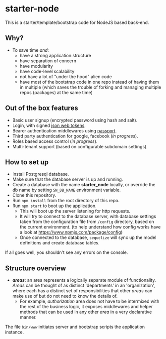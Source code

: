 # starter-node
This is a starter/template/bootstrap code for NodeJS based back-end.

## Why?
- To save time *and*:
  - have a strong application structure
  - have separation of concern
  - have modularity
  - have code-level scalability
  - not have a lot of "under the hood" alien code
  - have most of the bootstrap code in one repo instead of having them in multiple (which saves the trouble of forking and managing multiple repos (packages) at the same time)

## Out of the box features
- Basic user signup (encrypted password using hash and salt).
- Login, with signed [json web tokens](https://www.npmjs.com/package/jsonwebtoken).
- Bearer authentication middlewares using [passport](https://www.npmjs.com/package/passport).
- Third party authentication for google, facebook (*in progress*).
- Roles based access control (*in progress*).
- Multi-tenant support (based on configurable subdomain settings).


## How to set up
- Install Postgresql database.
- Make sure that the database server is up and running.
- Create a database with the name **starter_node** locally, or override the db name by setting `SN_DB_NAME` environment variable.
- Clone this repository.
- Run `npm install` from the root directory of this repo.
- Run `npm start` to boot up the application.
  - This will boot up the server listening for http requests.
  - It will try to connect to the database server, with database settings taken from the configuration file from `/config` directory, based on the current environment. (to help understand how config works have a look at https://www.npmjs.com/package/config)
  - Once connected to the database, `sequelize` will sync up the model definitions and create database tables.

If all goes well, you shouldn't see any errors on the console.

## Structure overview
- ***areas***: an area represents a logically separate module of functionality. *Areas* can be thought of as distinct 'departments' in an 'organization', where each has a distinct set of responsibilities that other *areas* can make use of but do not need to know the details of.
  - For example, *authorization* area does not have to be intermixed with the rest of the business logic, it exposes middlewares and helper methods that can be used in any other *area* in a very declarative manner.

The file `bin/www` initiates server and bootstrap scripts the application instance.